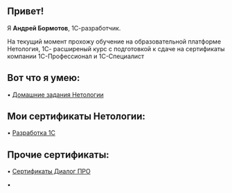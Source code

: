 <h2><strong>Привет!</strong></h2>
<p>Я <strong>Андрей Бормотов</strong>, 1С-разработчик.</p>
На текущий момент прохожу обучение на образовательной платформе Нетология, 
1С- расширеный курс с подготовкой к сдаче на сертификаты компании 1С-Профессионал и 1С-Специалист
<h2><strong>Вот что я умею:</strong></h2>
</p> <p>&bull; <a href="https://github.com/AndreyBormotov/Netology_Homework/blob/main/README.md">Домашние задания Нетологии</a></p>
<h2><strong>Мои сертификаты Нетологии:</strong></h2>
</p> <p>&bull; <a href="https://github.com/AndreyBormotov/CertificateNetology/blob/main/README.md">Разработка 1С</a></p>
<h2><strong>Прочие сертификаты:</strong></h2>
</p> <p>&bull; <a href="https://github.com/AndreyBormotov/Certificate_DialogPRO/blob/main/README.md">Сертификаты Диалог ПРО</a></p>
<p>&bull;</p>
